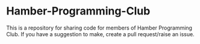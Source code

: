 # Hamber-Programming-Club
This is a repository for sharing code for members of Hamber Programming Club. 
If you have a suggestion to make, create a pull request/raise an issue.
